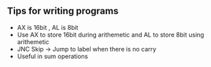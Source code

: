 ## Tips for writing programs
- AX is 16bit , AL is 8bit
- Use AX to store 16bit during arithemetic and AL to store 8bit using arithemetic
- JNC Skip -> Jump to label when there is no carry
- Useful in sum operations
